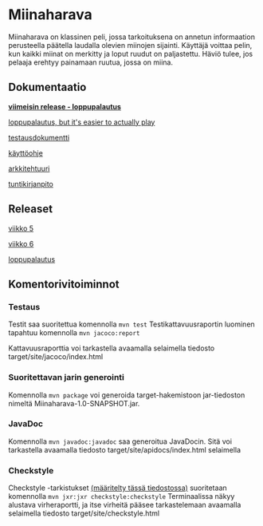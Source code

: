 # Miinaharava
Miinaharava on klassinen peli, jossa tarkoituksena on annetun informaation perusteella päätella laudalla olevien miinojen sijainti. Käyttäjä voittaa pelin, kun kaikki miinat on merkitty ja loput ruudut on paljastettu. Häviö tulee, jos pelaaja erehtyy painamaan ruutua, jossa on miina.

## Dokumentaatio

**[viimeisin release - loppupalautus](https://github.com/fir3porkkana/ot-harjoitustyo/releases/tag/1.02)**

[loppupalautus, but it's easier to actually play](https://github.com/fir3porkkana/ot-harjoitustyo/releases/tag/1.02.1)

[testausdokumentti](https://github.com/fir3porkkana/ot-harjoitustyo/blob/master/dokumentaatio/testaus.md)

[käyttöohje](https://github.com/fir3porkkana/ot-harjoitustyo/blob/master/dokumentaatio/kayttoohje.md)

[arkkitehtuuri](https://github.com/fir3porkkana/ot-harjoitustyo/blob/master/dokumentaatio/arkkitehtuuri.md)

[tuntikirjanpito](https://github.com/fir3porkkana/ot-harjoitustyo/blob/master/dokumentaatio/tuntikirjanpito.md)

## Releaset

[viikko 5](https://github.com/fir3porkkana/ot-harjoitustyo/releases/tag/viikko5)

[viikko 6](https://github.com/fir3porkkana/ot-harjoitustyo/releases/tag/1.01)

[loppupalautus](https://github.com/fir3porkkana/ot-harjoitustyo/releases/tag/1.02)


## Komentorivitoiminnot

### Testaus 

Testit saa suoritettua komennolla
`mvn test`
Testikattavuusraportin luominen tapahtuu komennolla
`mvn jacoco:report`

Kattavuusraporttia voi tarkastella avaamalla selaimella tiedosto target/site/jacoco/index.html


### Suoritettavan jarin generointi

Komennolla
`mvn package`
voi generoida target-hakemistoon jar-tiedoston nimeltä Miinaharava-1.0-SNAPSHOT.jar.

### JavaDoc

Komennolla
`mvn javadoc:javadoc`
saa generoitua JavaDocin. Sitä voi tarkastella avaamalla tiedosto target/site/apidocs/index.html selaimella

### Checkstyle

Checkstyle -tarkistukset [(määritelty tässä tiedostossa)](https://github.com/fir3porkkana/ot-harjoitustyo/blob/master/Miinaharava/checkstyle.xml) suoritetaan komennolla 
`mvn jxr:jxr checkstyle:checkstyle`
Terminaalissa näkyy alustava virheraportti, ja itse virheitä pääsee tarkastelemaan avaamalla selaimella tiedosto target/site/checkstyle.html
